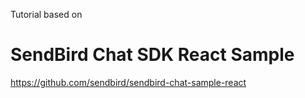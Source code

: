 Tutorial based on

# SendBird Chat SDK React Sample
https://github.com/sendbird/sendbird-chat-sample-react